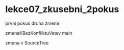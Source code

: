 # lekce07_zkusebni_2pokus

prvni pokus
druha zmena

zmenaKBezKonfliktuVetev
main

zmena v SourceTree
